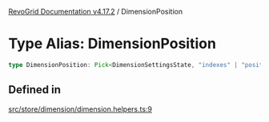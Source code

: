 [RevoGrid Documentation v4.17.2](README.md) / DimensionPosition

# Type Alias: DimensionPosition

```ts
type DimensionPosition: Pick<DimensionSettingsState, "indexes" | "positionIndexes" | "originItemSize" | "positionIndexToItem">;
```

## Defined in

[src/store/dimension/dimension.helpers.ts:9](https://github.com/revolist/revogrid/blob/ce71b2a267b00cca0f999dcb05c4c4637765259a/src/store/dimension/dimension.helpers.ts#L9)
